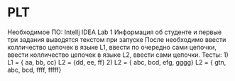 # PLT
Необходимое ПО: Intellj IDEA
Lab 1
  Информация об студенте и первые три задания выводятся текстом при запуске
  После необходимо ввести колличество цепочек в языке L1, ввести по очередно сами цепочки, ввести колличество цепочек в языке L2, ввести сами цепочки.
  Тесты:
    1) L1 = { aa, bb, cc} L2 = {dd, ee, ff}
    2) L2 = { abc, bcd, efg, gggg} L2 = { gtn, abc, bcd, ffff, fffff}
